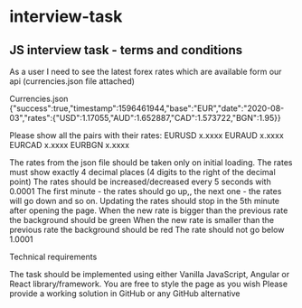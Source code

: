 # interview-task
## JS interview task - terms and conditions

As a user I need to see the latest forex rates which are available form our api (currencies.json file attached)

Currencies.json
{"success":true,"timestamp":1596461944,"base":"EUR","date":"2020-08-03","rates":{"USD":1.17055,"AUD":1.652887,"CAD":1.573722,"BGN":1.95}}


Please show all the pairs with their rates:
EURUSD x.xxxx
EURAUD x.xxxx
EURCAD x.xxxx
EURBGN x.xxxx

The rates from the json file should be taken only on initial loading. 
The rates must show exactly 4 decimal places (4 digits to the right of the decimal point)
The rates should be increased/decreased every 5 seconds with 0.0001
The first minute - the rates should go up,, the next one - the rates will go down  and so on.
Updating the rates should stop in the 5th minute after opening the page. 
When the new rate is bigger than the previous rate the background should be green
When the new rate is smaller than the previous rate the background should be red
The rate should not go below 1.0001



Technical requirements

The task should be implemented using either Vanilla JavaScript, Angular or React library/framework. 
You are free to style the page as you wish
Please provide a working solution in GitHub  or any GitHub alternative

